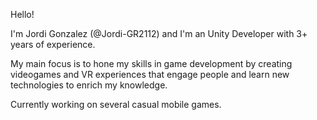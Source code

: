 Hello! 

I'm Jordi Gonzalez (@Jordi-GR2112) and I'm an Unity Developer with 3+ years of experience. 

My main focus is to hone my skills in game development by creating videogames and VR experiences that engage people and learn new technologies to enrich my knowledge. 

Currently working on several casual mobile games. 


